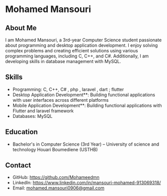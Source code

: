 # Mohamed Mansouri

## About Me
I am Mohamed Mansouri, a 3rd-year Computer Science student passionate about programming and desktop application development. I enjoy solving complex problems and creating efficient solutions using various programming languages, including C, C++, and C#. Additionally, I am developing skills in database management with MySQL.

## Skills
- Programming: C, C++, C# , php , laravel , dart ; flutter
- Desktop Application Development**: Building functional applications with user interfaces across different platforms
- Mobile Application Development**: Building functional applications with Flutter and laravel framework
- Databases: MySQL

## Education
- Bachelor's in Computer Science (3rd Year) – University of science and technology Houari Boumediene (USTHB)

## Contact
- GitHub: https://github.com/Mohameedmn
- LinkedIn: https://www.linkedin.com/in/mansouri-mohamed-913069318/
- Email: mohamed.mansouri0906@gmail.com


<!---
Mohameedmn/Mohameedmn is a ✨ special ✨ repository because its `README.md` (this file) appears on your GitHub profile.
You can click the Preview link to take a look at your changes.
--->
